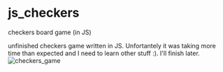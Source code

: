 # js_checkers
checkers board game (in JS)

unfinished checkers game written in JS. Unfortantely it was taking more time than expected and I need to learn other stuff :). I'll finish later.
![checkers_game](https://user-images.githubusercontent.com/73267302/164877411-26814c90-80cd-4b58-ad7e-5d4a63adddca.png)

